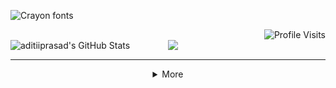 <p>
 <img src="https://see.fontimg.com/api/rf5/xJyV/NWZkYzVmZWZiNjk4NDcyYzk3NWEzZTYwM2EzOGYxYzYudHRm/aG9sYSAhIEkgYW0gQWRpdGkgLCBXZWxjb21lIHRvIG15IHRlY2ggY29ybmVyIA/dk-cool-crayon.png?r=fs&h=49&w=1650&fg=DF97C2&bg=FFFFFF&tb=1&s=30" alt="Crayon fonts">
</p>

<div  align="right">

<img src="https://komarev.com/ghpvc/?username=aditiiprasad&color=941295&label=Profile+Visits" alt="Profile Visits" width="150"/>
</div>

   <div style="display: flex; justify-content: space-between;">
  <img src="https://github-readme-stats.vercel.app/api/top-langs/?username=aditiiprasad&theme=radical&show_icons=true&hide_border=true&layout=compact" alt="aditiiprasad's GitHub Stats" width="300" />
  
  <img src="https://github-readme-streak-stats.herokuapp.com/?user=aditiiprasad&theme=radical&hide_border=true" width="300" />
</div>


<hr>

<details align="left">
<summary align="center">More</summary>
<img src="https://see.fontimg.com/api/rf5/ddll/NTEyMGI0OTA5NTQ0NDk0YWJhNTkxYTAyYmZiMmVlOWYudHRm/QWJvdXQgbWU6/dk-crayon-crumble.png?r=fs&h=31&w=1650&fg=E982C0&bg=FFFFFF&tb=1&s=19" alt="Chalkboard fonts">

```
Name: Aditi
From: Gurgaon, Haryana, India
Education: Pursuing B.Tech in Computer Science and Engineering from BIT Mesra,
           2nd Year
           coding my way through... or at least passing finals!

Interested in Dev stuff and playing with legos – both involve building cool things!
```

<img src="https://see.fontimg.com/api/rf5/ddll/NTEyMGI0OTA5NTQ0NDk0YWJhNTkxYTAyYmZiMmVlOWYudHRm/VGhpbmcgSSBrbm93IDo/dk-crayon-crumble.png?r=fs&h=31&w=1650&fg=E982C0&bg=FFFFFF&tb=1&s=19" alt="Chalkboard fonts">

<h5>Languages</h5>
<img src="https://skillicons.dev/icons?i=java,c,javascript,python" width="200" />
<h5>Technologies/Frameworks:</h5>
<img src="https://skillicons.dev/icons?i=html,css,bootstrap,react,angular,nodejs,express,mongodb,mysql,git,github,vscode,idea" width="600" />


 <br>


<img src="https://see.fontimg.com/api/rf5/ddll/NTEyMGI0OTA5NTQ0NDk0YWJhNTkxYTAyYmZiMmVlOWYudHRm/Q29kaW5nIFByb2ZpbGVzIDo/dk-crayon-crumble.png?r=fs&h=31&w=1650&fg=E982C0&bg=FFFFFF&tb=1&s=19" alt="Chalkboard fonts">
<p>
 
 <a href="https://leetcode.com/u/aditiiprasad/">
  <img src="https://upload.wikimedia.org/wikipedia/commons/8/8e/LeetCode_Logo_1.png?20190719232508" alt="leetcode" height="50" >
</a>

<a href="https://www.hackerrank.com/profile/aditiiprasad">
  <img src="https://upload.wikimedia.org/wikipedia/commons/thumb/4/40/HackerRank_Icon-1000px.png/900px-HackerRank_Icon-1000px.png" alt="hackerrank" height="50" >
</a>
</p>

<!-- <p>
 
 <a href="https://leetcode.com/u/aditiiprasad/">
  <img src="https://upload.wikimedia.org/wikipedia/commons/8/8e/LeetCode_Logo_1.png?20190719232508" alt="leetcode" height="50" >
</a>

<a href="https://www.hackerrank.com/profile/aditiiprasad">
  <img src="https://upload.wikimedia.org/wikipedia/commons/thumb/4/40/HackerRank_Icon-1000px.png/900px-HackerRank_Icon-1000px.png" alt="hackerrank" height="50" >
</a>
 
 <a href="https://codeforces.com/profile/aditiiprasad">
  <img src="https://cdn.iconscout.com/icon/free/png-512/free-code-forces-3521352-2944796.png?f=webp&w=512" alt="codeforces" height="50" >
</a>
 
 <a href="https://www.geeksforgeeks.org/user/aditiiprasad/">
  <img src="https://repository-images.githubusercontent.com/389729275/371ba38b-8a03-4bff-916c-c3fa5396ceda" alt="geeksforgeeks" height="50" >
</a>
 
 <a href="https://www.interviewbit.com/profile/9adcfy_g8p/">
  <img src="https://images.crunchbase.com/image/upload/c_pad,h_170,w_170,f_auto,b_white,q_auto:eco,dpr_2/v1436904172/ogamz6kykgz4kdz25ztl.png" alt="interviewbit" height="50" >
</a>

 <a href="https://www.codechef.com/users/aditiiprasad">
  <img src="https://images.crunchbase.com/image/upload/c_pad,h_170,w_170,f_auto,b_white,q_auto:eco,dpr_2/zruiknbedz8yqafxbazb" alt="codechef" height="50" >
</a>
</p> -->

<img src="https://see.fontimg.com/api/rf5/ddll/NTEyMGI0OTA5NTQ0NDk0YWJhNTkxYTAyYmZiMmVlOWYudHRm/U29jaWFscyA6/dk-crayon-crumble.png?r=fs&h=31&w=1650&fg=E982C0&bg=FFFFFF&tb=1&s=19" alt="Chalkboard fonts">
<p>

[![Instagram](https://img.shields.io/badge/Instagram-%23E4405F.svg?logo=Instagram&logoColor=white)](https://instagram.com/aditiiprasad) [![LinkedIn](https://img.shields.io/badge/LinkedIn-%230077B5.svg?logo=linkedin&logoColor=white)](https://linkedin.com/in/aditiiprasad) [![X](https://img.shields.io/badge/X-black.svg?logo=X&logoColor=white)](https://x.com/aditiiprasad) [![Discord](https://img.shields.io/badge/Discord-%237289DA.svg?logo=discord&logoColor=white)](https://discord.gg/aditiiprasad)

 
</p>



<p align="center">
<a>Or,You can mail me here <a href="mailto:aditi03prasad@gmail.com">aditi03prasad@gmail.com</a>
</p>


<!-- <br>
<a href="https://git.io/typing-svg"><img src="https://readme-typing-svg.demolab.com?font=Libre+Baskerville&size=25&pause=1000&color=3f0785&random=false&width=435&lines=Thank+you+for+visiting+my+profile+" alt="Typing SVG" /></a>
</div>
<p align="center">
  <img src="https://capsule-render.vercel.app/api?type=waving&height=100&color=0:c40c96,100:060dc9&textBg=false&fontColor=0c0a8a&animation=fadeIn&fontSize=50&descAlignY=16&descAlign=0&fontAlign=48&reversal=false&section=footer"/>
</p> -->

<img src="\img\image1.png" width="80"> <img src="https://readme-typing-svg.demolab.com?font=Reenie+Beanie&weight=500&duration=3000&pause=500&color=F4AAF7&width=435&lines=Thank+you+for+visiting+!" alt="Typing SVG" />

</details>

